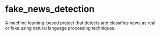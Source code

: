 # fake_news_detection
A machine learning-based project that detects and classifies news as real or fake using natural language processing techniques.
